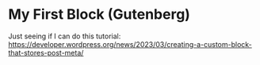 # My First Block (Gutenberg)


Just seeing if I can do this tutorial:
https://developer.wordpress.org/news/2023/03/creating-a-custom-block-that-stores-post-meta/
